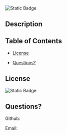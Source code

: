 
# 

![Static Badge](https://img.shields.io/badge/-blue) 
 

## Description


## Table of Contents



* [License](#license)




* [Questions?](#questions)







## License
![Static Badge](https://img.shields.io/badge/-blue) 










## Questions?
Github:  

Email: 
